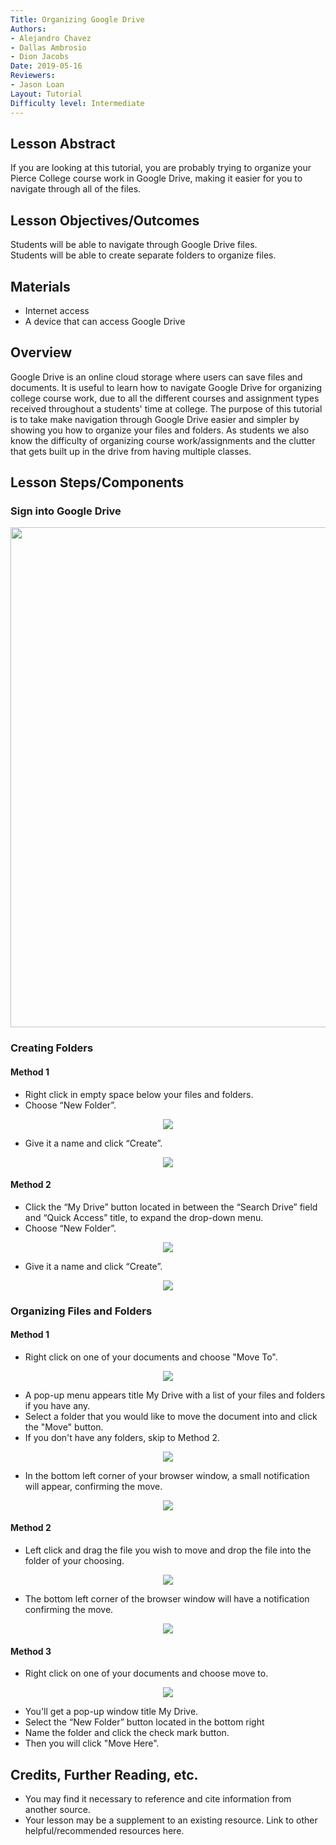 ```yaml
---
Title: Organizing Google Drive
Authors:
- Alejandro Chavez
- Dallas Ambrosio
- Dion Jacobs
Date: 2019-05-16
Reviewers:
- Jason Loan
Layout: Tutorial
Difficulty level: Intermediate
---
```


## Lesson Abstract

If you are looking at this tutorial, you are probably trying to organize your Pierce College course work in Google Drive, making it easier for you to navigate through all of the files.

## Lesson Objectives/Outcomes

Students will be able to navigate through Google Drive files.      
Students will be able to create separate folders to organize files.   

## Materials

- Internet access
- A device that can access Google Drive

## Overview

Google Drive is an online cloud storage where users can save files and documents. It is useful to learn how to navigate Google Drive for organizing college course work, due to all the different courses and assignment types received throughout a students' time at college. The purpose of this tutorial is to take make navigation through Google Drive easier and simpler by showing you how to organize your files and folders. As students we also know the difficulty of organizing course work/assignments and the clutter that gets built up in the drive from having multiple classes.

## Lesson Steps/Components

### Sign into Google Drive

<p align="center">
  <img src="images/GDriveS1Def.jpg" width="800" >
</p>

### Creating Folders

#### Method 1

- Right click in empty space below your files and folders.
- Choose “New Folder”.

<p align="center">
  <img src="images/GDriveS2M1-1.jpg" >
</p>

- Give it a name and click “Create”.

<p align="center">
  <img src="images/GDriveS2M1-2.jpg" >
</p>

#### Method 2

- Click the “My Drive” button located in between the “Search Drive” field and “Quick Access” title, to expand the drop-down menu.
- Choose “New Folder”.

<p align="center">
  <img src="images/GDriveS2M2-1.jpg" >
</p>

- Give it a name and click “Create”.

<p align="center">
  <img src="images/GDriveS2M2-2.jpg" >
</p>

### Organizing Files and Folders

#### Method 1

- Right click on one of your documents and choose "Move To".

<p align="center">
  <img src="images/GDriveS3M1-1.jpg" >
</p>

- A pop-up menu appears title My Drive with a list of your files and folders if you have any.
- Select a folder that you would like to move the document into and click the "Move" button.
- If you don't have any folders, skip to Method 2.

<p align="center">
  <img src="images/GDriveS3M1-2.jpg" >
</p>

- In the bottom left corner of your browser window, a small notification will appear, confirming the move.

<p align="center">
  <img src="images/GDriveS3M1-3.jpg" >
</p>

#### Method 2 

- Left click and drag the file you wish to move and drop the file into the folder of your choosing. 

<p align="center">
  <img src="images/GDriveS3M2-1.jpg" >
</p>

- The bottom left corner of the browser window will have a notification confirming the move.

<p align="center">
  <img src="images/GDriveS3M2-2.jpg" >
</p>

#### Method 3

- Right click on one of your documents and choose move to.

<p align="center">
  <img src="images/GDriveS3M3-1.jpg" >
</p>

- You'll get a pop-up window title My Drive.
- Select the “New Folder” button located in the bottom right
- Name the folder and click the check mark button.
- Then you will click "Move Here".

## Credits, Further Reading, etc.

* You may find it necessary to reference and cite information from another source.
* Your lesson may be a supplement to an existing resource. Link to other helpful/recommended resources here.

